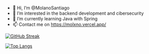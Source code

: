- 👋 Hi, I’m @MolanoSantiago
- 👀 I’m interested in the backend development and cibersecurity
- 🌱 I’m currently learning Java with Spring
- 📫 Contact me on https://molxno.vercel.app/

[![GitHub Streak](http://github-readme-streak-stats.herokuapp.com?user=MolanoAlternova&theme=onedark)](https://git.io/streak-stats)



[![Top Langs](https://github-readme-stats.vercel.app/api/top-langs/?username=MolanoAlternova&theme=tokyonight)](https://github.com/anuraghazra/github-readme-stats)